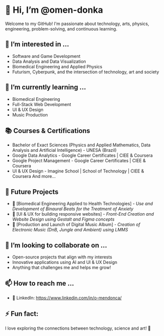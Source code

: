 # 👋 Hi, I’m @omen-donka

Welcome to my GitHub! I'm passionate about technology, arts, physics, engineering, problem-solving, and continuous learning.  

## 👀 I’m interested in ...  
- Software and Game Development  
- Data Analysis and Data Visualization  
- Biomedical Engineering and Applied Physics
- Futurism, Cyberpunk, and the intersection of technology, art and society  

## 🌱 I’m currently learning ...  
- Biomedical Engineering
- Full-Stack Web Development  
- UI & UX Design  
- Music Production  

## 📚 Courses & Certifications  
- Bachelor of Exact Sciences (Physics and Applied Mathematics, Data Analysis and Artificial Intelligence) - UNESA (Brazil) 
- Google Data Analytics - Google Career Certificates | CIEE & Coursera 
- Google Project Management - Google Career Certificates | CIEE & Coursera 
- UI & UX Design - Imagine School | School of Technology | CIEE & Coursera 
And more...

## 🚀 Future Projects  
- 🔧 [Biomedical Engineering Applied to Health Technologies] - *Use and Development of Binaural Beats for the Treatment of Anxiety*  
- 🤖 [UI & UX for building responsive websites] - *Front-End Creation and Website Design using Gestalt and Figma concepts*
- 🎵 [Production and Launch of Digital Music Album] - *Creation of Electronic Music (DnB, Jungle and Ambient) using LMMS* 

## 💞️ I’m looking to collaborate on ...  
- Open-source projects that align with my interests  
- Innovative applications using AI and UI & UX Design 
- Anything that challenges me and helps me grow!  

## 📫 How to reach me ...  
- 💼 LinkedIn: https://www.linkedin.com/in/o-mendonca/ 

## ⚡ Fun fact:  
I love exploring the connections between technology, science and art! 🚀  
<!---
o-mendonca/o-mendonca is a ✨ special ✨ repository because its `README.md` (this file) appears on your GitHub profile.
You can click the Preview link to take a look at your changes.
--->
